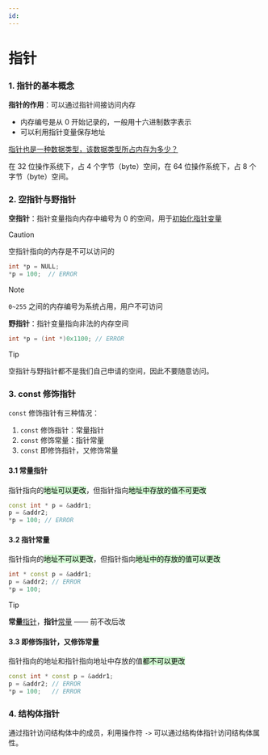 ```yaml
---
id:
---
```

# 指针
###  1. 指针的基本概念

**指针的作用**：可以通过指针间接访问内存

- 内存编号是从 0 开始记录的，一般用十六进制数字表示
- 可以利用指针变量保存地址

<u>指针也是一种数据类型，该数据类型所占内存为多少？</u>

在 32 位操作系统下，占 4 个字节（byte）空间，在 64 位操作系统下，占 8 个字节（byte）空间。

### 2. 空指针与野指针

**空指针**：指针变量指向内存中编号为 0 的空间，用于<u>初始化指针变量</u>

> [!caution]
>
> 空指针指向的内存是不可以访问的

```cpp
int *p = NULL;
*p = 100;  // ERROR
```

> [!note]
>
> `0~255` 之间的内存编号为系统占用，用户不可访问

**野指针**：指针变量指向非法的内存空间

```cpp
int *p = (int *)0x1100; // ERROR
```

> [!tip]
>
> 空指针与野指针都不是我们自己申请的空间，因此不要随意访问。

### 3. const 修饰指针

`const` 修饰指针有三种情况：

1. `const` 修饰指针：常量指针
2. `const` 修饰常量：指针常量
3. `const` 即修饰指针，又修饰常量

#### 3.1 常量指针

指针指向的<mark style="background: #BBFABBA6;">地址可以更改</mark>，但指针指向<mark style="background: #BBFABBA6;">地址中存放的值不可更改</mark>

```cpp
const int * p = &addr1;
p = &addr2; 
*p = 100; // ERROR
```

#### 3.2 指针常量

指针指向的<mark style="background: #BBFABBA6;">地址不可以更改</mark>，但指针指向<mark style="background:#BBFABBA6;">地址中的存放的值可以更改</mark>

```cpp
int * const p = &addr1;
p = &addr2; // ERROR
*p = 100;
```

> [!tip]
> **常量**<u>指针</u>，**指针**<u>常量</u> —— 前不改后改

#### 3.3 即修饰指针，又修饰常量

指针指向的地址和指针指向地址中存放的值<mark style="background: #BBFABBA6;">都不可以更改</mark>

```cpp
const int * const p = &addr1;
p = &addr2; // ERROR
*p = 100;   // ERROR
```

### 4. 结构体指针

通过指针访问结构体中的成员，利用操作符 `->` 可以通过结构体指针访问结构体属性。